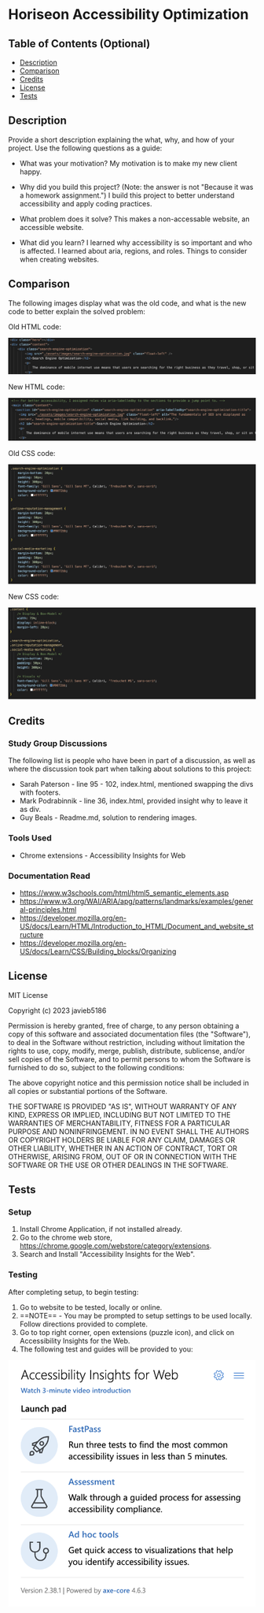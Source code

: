 # Horiseon Accessibility Optimization

## Table of Contents (Optional)

- [Description](#description)
- [Comparison](#comparison)
- [Credits](#credits)
- [License](#license)
- [Tests](#tests)

## Description

Provide a short description explaining the what, why, and how of your project. Use the following questions as a guide:

- What was your motivation?
  My motivation is to make my new client happy. 

- Why did you build this project? (Note: the answer is not "Because it was a homework assignment.")
  I build this project to better understand accessibility and apply coding practices.

- What problem does it solve?
  This makes a non-accessable website, an accessible website.

- What did you learn?
  I learned why accessibility is so important and who is affected. I learned about aria, regions, and roles. Things to consider when 
  creating websites. 


## Comparison

The following images display what was the old code, and what is the new code to better explain the solved problem:

Old HTML code: 

![Old HTML code, no semantics seen](/Develop/assets/images/old-html-code-screenshot.png)

New HTML code:

![New HTML code, semantics and comments seen](/Develop/assets/images/new-html-code-screenshot.png)

Old CSS code:

![Old CSS code, no organization and no comments](/Develop/assets/images/old-css-code-screenshot.png)

New CSS code:

![New CSS code, catergorized and comments](/Develop/assets/images/new-css-code-screenshot.png)

## Credits
### Study Group Discussions

The following list is people who have been in part of a discussion, as well as where the discussion took part when talking about solutions to this project:

- Sarah Paterson - line 95 - 102, index.html, mentioned swapping the divs with footers.
- Mark Podrabinnik - line 36, index.html, provided insight why to leave it as div. 
- Guy Beals - Readme.md, solution to rendering images.

### Tools Used

- Chrome extensions - Accessibility Insights for Web

### Documentation Read

- https://www.w3schools.com/html/html5_semantic_elements.asp
- https://www.w3.org/WAI/ARIA/apg/patterns/landmarks/examples/general-principles.html
- https://developer.mozilla.org/en-US/docs/Learn/HTML/Introduction_to_HTML/Document_and_website_structure
- https://developer.mozilla.org/en-US/docs/Learn/CSS/Building_blocks/Organizing

## License

MIT License

Copyright (c) 2023 javieb5186

Permission is hereby granted, free of charge, to any person obtaining a copy
of this software and associated documentation files (the "Software"), to deal
in the Software without restriction, including without limitation the rights
to use, copy, modify, merge, publish, distribute, sublicense, and/or sell
copies of the Software, and to permit persons to whom the Software is
furnished to do so, subject to the following conditions:

The above copyright notice and this permission notice shall be included in all
copies or substantial portions of the Software.

THE SOFTWARE IS PROVIDED "AS IS", WITHOUT WARRANTY OF ANY KIND, EXPRESS OR
IMPLIED, INCLUDING BUT NOT LIMITED TO THE WARRANTIES OF MERCHANTABILITY,
FITNESS FOR A PARTICULAR PURPOSE AND NONINFRINGEMENT. IN NO EVENT SHALL THE
AUTHORS OR COPYRIGHT HOLDERS BE LIABLE FOR ANY CLAIM, DAMAGES OR OTHER
LIABILITY, WHETHER IN AN ACTION OF CONTRACT, TORT OR OTHERWISE, ARISING FROM,
OUT OF OR IN CONNECTION WITH THE SOFTWARE OR THE USE OR OTHER DEALINGS IN THE
SOFTWARE.

## Tests

### Setup

1. Install Chrome Application, if not installed already.
2. Go to the chrome web store, https://chrome.google.com/webstore/category/extensions.
3. Search and Install "Accessibility Insights for the Web". 

### Testing

After completing setup, to begin testing:

1. Go to website to be tested, locally or online. 
2. ==NOTE== - You may be prompted to setup settings to be used locally. Follow directions provided to complete. 
3. Go to top right corner, open extensions (puzzle icon), and click on Accessibility Insights for the Web.
4. The following test and guides will be provided to you:


![Accessibility Tool Options](/Develop/assets/images/accessibility-tools-screenshot.png)
